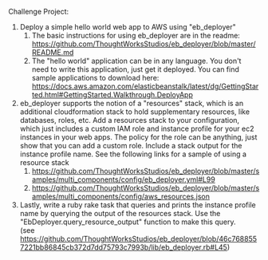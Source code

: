 Challenge Project:

1. Deploy a simple hello world web app to AWS using "eb_deployer"  
	1. The basic instructions for using eb_deployer are in the readme:  
	   https://github.com/ThoughtWorksStudios/eb_deployer/blob/master/README.md  
	2. The "hello world" application can be in any language.  You don't need to write this application, just get it deployed.  You can find sample applications to download here:  
	   https://docs.aws.amazon.com/elasticbeanstalk/latest/dg/GettingStarted.html#GettingStarted.Walkthrough.DeployApp
2. eb_deployer supports the notion of a "resources" stack, which is an additional cloudformation stack to hold supplementary resources, like databases, roles, etc.  Add a resources stack to your configuration, which just includes a custom IAM role and instance profile for your ec2 instances in your web apps.  The policy for the role can be anything, just show that you can add a custom role.  Include a stack output for the instance profile name.  See the following links for a sample of using a resource stack  
	1. https://github.com/ThoughtWorksStudios/eb_deployer/blob/master/samples/multi_components/config/eb_deployer.yml#L99  
	2. https://github.com/ThoughtWorksStudios/eb_deployer/blob/master/samples/multi_components/config/aws_resources.json  
2. Lastly, write a ruby rake task that queries and prints the instance profile name by querying the output of the resources stack.  Use the "EbDeployer.query_resource_output" function to make this query.  
(see https://github.com/ThoughtWorksStudios/eb_deployer/blob/46c7688557221bb86845cb372d7dd75793c7993b/lib/eb_deployer.rb#L45)


